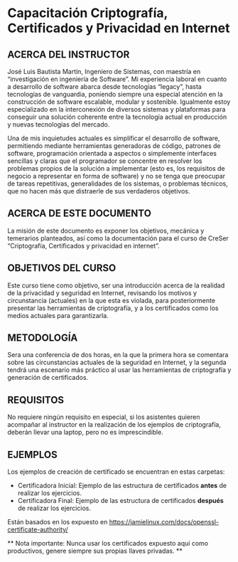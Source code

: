# Capacitación Criptografía, Certificados y Privacidad en Internet

## ACERCA DEL INSTRUCTOR

José Luis Bautista Martín, Ingeniero de Sistemas, con maestría en “investigación en ingeniería de Software”.
Mi experiencia laboral en cuanto a desarrollo de software abarca desde tecnologías “legacy”, hasta tecnologías de vanguardia, poniendo siempre una especial atención en la construcción de software escalable, modular y sostenible.
Igualmente estoy especializado en la interconexión de diversos sistemas y plataformas para conseguir una solución coherente entre la tecnología actual en producción y nuevas tecnologías del mercado.

Una de mis inquietudes actuales es simplificar el desarrollo de software, permitiendo mediante herramientas generadoras de código, patrones de software, programación orientada a aspectos o simplemente interfaces sencillas y claras que el programador se concentre en resolver los problemas propios de la solución a implementar (esto es, los requisitos de negocio a representar en forma de software) y no se tenga que preocupar de tareas repetitivas, generalidades de los sistemas, o problemas técnicos, que no hacen más que distraerle de sus verdaderos objetivos.

## ACERCA DE ESTE DOCUMENTO

La misión de este documento es exponer los objetivos, mecánica y temerarios planteados, así como la documentación para el curso de CreSer “Criptografía, Certificados y privacidad en internet”.

## OBJETIVOS DEL CURSO

Este curso tiene como objetivo, ser una introducción acerca de la realidad de la privacidad y seguridad en Internet, revisando los motivos y circunstancia (actuales) en la que esta es violada, para posteriormente presentar las herramientas de criptografía, y a los certificados como los medios actuales para garantizarla.

## METODOLOGÍA

Sera una conferencia de dos horas, en la que la primera hora se comentara sobre las circunstancias actuales de la seguridad en Internet, y la segunda tendrá una escenario más práctico al usar las herramientas de criptografía y generación de certificados.

## REQUISITOS

No requiere ningún requisito en especial, si los asistentes quieren acompañar al instructor en la realización de los ejemplos de criptografía, deberán llevar una laptop, pero no es imprescindible.

## EJEMPLOS

Los ejemplos de creación de certificado se encuentran en estas carpetas:

* Certificadora Inicial: Ejemplo de las estructura de certificados **antes** de realizar los ejercicios.
* Certificadora Final: Ejemplo de las estructura de certificados **después** de realizar los ejercicios.

Están basados en los expuesto en https://jamielinux.com/docs/openssl-certificate-authority/

** Nota importante: Nunca usar los certificados expuesto aquí como productivos, genere siempre sus propias llaves privadas. **
